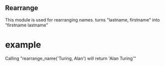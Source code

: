 Rearrange
---------

This module is used for rearranging names.
turns "lastname, firstname" into "firstname lastname"

# example

Calling "rearrange_name('Turing, Alan') will return 'Alan Turing'"